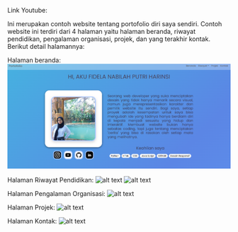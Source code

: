 Link Youtube:

Ini merupakan contoh website tentang portofolio diri saya sendiri. Contoh website ini terdiri dari 4 halaman yaitu halaman beranda, riwayat pendidikan, pengalaman organisasi, projek, dan yang terakhir kontak. Berikut detail halamannya:

Halaman beranda:
![alt text](https://github.com/delaaa06/website-porto/blob/main/Tampilan%20Website/beranda.png)

Halaman Riwayat Pendidikan:
![alt text]()
![alt text]()

Halaman Pengalaman Organisasi:
![alt text]()

Halaman Projek:
![alt text]()

Halaman Kontak:
![alt text]()

